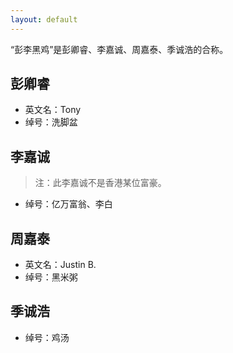 ```yaml
---
layout: default
---
```

“彭李黑鸡”是彭卿睿、李嘉诚、周嘉泰、季诚浩的合称。
## 彭卿睿
- 英文名：Tony
- 绰号：洗脚盆
## 李嘉诚
> 注：此李嘉诚不是香港某位富豪。
- 绰号：亿万富翁、李白
## 周嘉泰
- 英文名：Justin B.
- 绰号：黑米粥
## 季诚浩
- 绰号：鸡汤
